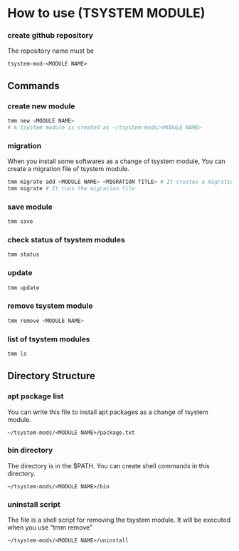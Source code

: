 # How to use (TSYSTEM MODULE)

### create github repository
The repository name must be 
```
tsystem-mod-<MODULE NAME>
```

## Commands
### create new module
```bash
tmm new <MODULE NAME>
# A tsystem module is created as ~/tsystem-mods/<MODULE NAME>
```

### migration
When you install some softwares as a change of tsystem module, You can create a migration file of tsystem module.
```bash
tmm migrate add <MODULE NAME> <MIGRATION TITLE> # It creates a migration file and edit it.
tmm migrate # It runs the migration file.
```

### save module
```bash
tmm save
```

### check status of tsystem modules
```bash
tmm status
```

### update
```bash
tmm update
```

### remove tsystem module
```bash
tmm remove <MODULE NAME>
```

### list of tsystem modules
```bash
tmm ls
```

## Directory Structure
### apt package list
You can write this file to install apt packages as a change of tsystem module.
```
~/tsystem-mods/<MODULE NAME>/package.txt
```

### bin directory
The directory is in the $PATH. You can create shell commands in this directory.
```
~/tsystem-mods/<MODULE NAME>/bin
```

### uninstall script
The file is a shell script for removing the tsystem module. It will be executed when you use "tmm remove"
```
~/tsystem-mods/<MODULE NAME>/uninstall
```
